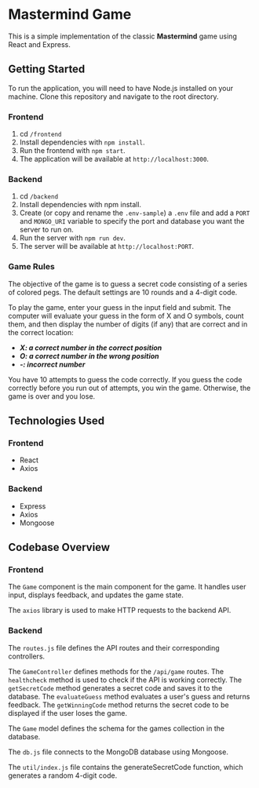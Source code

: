 # Mastermind Game

This is a simple implementation of the classic **Mastermind** game using React and Express.

## Getting Started

To run the application, you will need to have Node.js installed on your machine. Clone this repository and navigate to the root directory.

### Frontend

1. cd `/frontend`
2. Install dependencies with `npm install`.
3. Run the frontend with `npm start`.
4. The application will be available at `http://localhost:3000`.

### Backend

1. cd `/backend`
2. Install dependencies with npm install.
3. Create (or copy and rename the `.env-sample`) a `.env` file and add a `PORT` and `MONGO_URI` variable to specify the port and database you want the server to run on.
4. Run the server with `npm run dev`.
5. The server will be available at `http://localhost:PORT`.

### Game Rules

The objective of the game is to guess a secret code consisting of a series of colored pegs. The default settings are 10 rounds and a 4-digit code.

To play the game, enter your guess in the input field and submit. The computer will evaluate your guess in the form of X and O symbols, count them, and then display the number of digits (if any) that are correct and in the correct location:

- **_X: a correct number in the correct position_**
- **_O: a correct number in the wrong position_**
- **_-: incorrect number_**

You have 10 attempts to guess the code correctly. If you guess the code correctly before you run out of attempts, you win the game. Otherwise, the game is over and you lose.

## Technologies Used

### Frontend

- React
- Axios

### Backend

- Express
- Axios
- Mongoose

## Codebase Overview

### Frontend

The `Game` component is the main component for the game. It handles user input, displays feedback, and updates the game state.

The `axios` library is used to make HTTP requests to the backend API.

### Backend

The `routes.js` file defines the API routes and their corresponding controllers.

The `GameController` defines methods for the `/api/game` routes. The `healthcheck` method is used to check if the API is working correctly. The `getSecretCode` method generates a secret code and saves it to the database. The `evaluateGuess` method evaluates a user's guess and returns feedback. The `getWinningCode` method returns the secret code to be displayed if the user loses the game.

The `Game` model defines the schema for the games collection in the database.

The `db.js` file connects to the MongoDB database using Mongoose.

The `util/index.js` file contains the generateSecretCode function, which generates a random 4-digit code.

